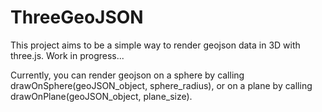 ThreeGeoJSON
=======================

This project aims to be a simple way to render geojson data in 3D with three.js.
Work in progress...

Currently, you can render geojson on a sphere by calling drawOnSphere(geoJSON_object, sphere_radius), or on a plane by calling drawOnPlane(geoJSON_object, plane_size). 



